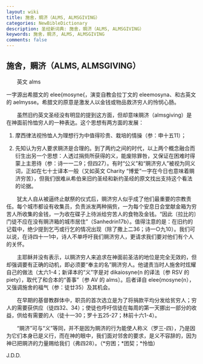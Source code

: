 ```yaml
---
layout: wiki
title: 施舍，赒济（ALMS, ALMSGIVING）
categories: NewBibleDictionary
description: 圣经新词典: 施舍，赒济（ALMS, ALMSGIVING）
keywords: 施舍，赒济, ALMS, ALMSGIVING
comments: false
---
```


## 施舍，赒济（ALMS, ALMSGIVING）

　　英文 alms

一字源出希腊文的 elee{mosyne{，演变自教会拉丁文的 eleemosyna、和古英文的 aelmysse。希腊文的原意是激发人以金钱或物品救济穷人的怜悯心肠。

　　虽然旧约英文圣经没有明显的提到这方面，但却意味赒济（almsgiving）是在神面前怜恤穷人的一种表达。这个思想有两方面的发展：

1. 摩西律法视怜恤人为理想行为中值得珍贵、栽培的情操（参：申十五11）；

2. 先知认为穷人要求赒济是合理的。到了两约之间的时代，以上两个概念融合而衍生出另一个思想：人透过捐赀所获得的义，能废除罪咎，又保证在困难时得蒙上主恩待（参：诗一一二9；但四27）。有时“公义”和“赒济穷人”被视为同义词，正如在七十士译本一般（又如英文 Charity “博爱”一字在今日也意味着赒济穷苦），但我们很难从希伯来旧约圣经和新约圣经的原文找出支持这个看法的论据。

　　犹太人自从被逼终止献祭的仪式后，赒济穷人似乎成了他们最重要的宗教责任。每个城市都设有收集员，负责派发两种捐赀，一为每个安息日会堂献金箱为穷苦人所收集的金钱，一为收在碟子上待派给穷苦人的食物及金钱。“因此〔拉比的〕门徒不应在没有赒济箱的城市居住”（Sanhedrin17b）。值得注意的是：在旧约的记载中，绝少提到乞丐或行乞的情况出现（除了撒上二36；诗一○九10）。我们可以说，在诗四十一1中，诗人不单呼吁我们赒济穷人，更请求我们要对他们有个人的关怀。

　　主耶稣并没有表示，以赒济穷人来追求在神面前圣洁的地位是完全无效的，但却强调要有正确的动机，即必须要“奉主的名”赒济穷人。他谴责当时人施舍时炫耀自己的做法（太六1-4；新译本的“义”字是对 dikaiosyne{n 的译法〔参 RSV 的 piety〕，取代了和合本的“善事”〔参 AV 的 alms〕。后者译自 elee{mosyne{n），又强调施舍的福气（参：徒廿35）及其机会。

　　在早期的基督教群体中，职员的首次选立是为了将捐款平均分发给贫穷人；穷人的需要获供应（徒四32、34）；使徒也呼吁信徒在每周的第一天挪出一部分的收益，供给有需要的人（徒十一30；罗十五25-27；林前十六1-4）。

　　“赒济”可与“义”等同，并不是因为赒济的行为能使人称义（罗三-四），乃是因为它们本身已是义行，而在神的眼中，我们面对邻舍的要求，是义不容辞的，因为神已把赒济的力量赐给我们（弗四28）。（*穷困；*团契；*怜恤）

J.D.D.








